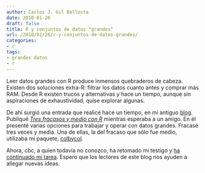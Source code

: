 ```yaml
---
author: Carlos J. Gil Bellosta
date: 2010-01-26
draft: false
title: R y conjuntos de datos "grandes"
url: /2010/01/26/r-y-conjuntos-de-datos-grandes/
categories:
- r
tags:
- grandes datos
- r
---
```


Leer datos grandes con R produce inmensos quebraderos de cabeza. Existen dos soluciones extra-R: filtrar los datos cuanto antes y comprar más RAM. Desde R existen trucos y alternativas y hace un tiempo, aunque sin aspiraciones de exhaustividad, quise explorar algunas.

De ahí surgió una entrada que realicé hace un tiempo, en mi antiguo [blog](http://analisisydecision.es). Publiqué _[Tres fracasos y medio con R](http://analisisydecision.es/tres-fracasos-y-medio-con-r/)_ mientras esperaba a un amigo. En él presenté varias opciones para trabajar y operar con datos grandes. Fracasé tres veces y media. Una de ellas, la del fracaso que sólo fue medio, utilizaba mi paquete, [colbycol](http://cran.r-project.org/web/packages/colbycol/index.html).

Ahora, cbc, a quien todavía no conozco, ha retomado mi testigo y [ha continuado mi tarea](http://probabilitum.blogspot.com/2010/01/software-estadistico-r-trabajar-con.html). Espero que los lectores de este blog nos ayuden a allegar nuevas ideas.
